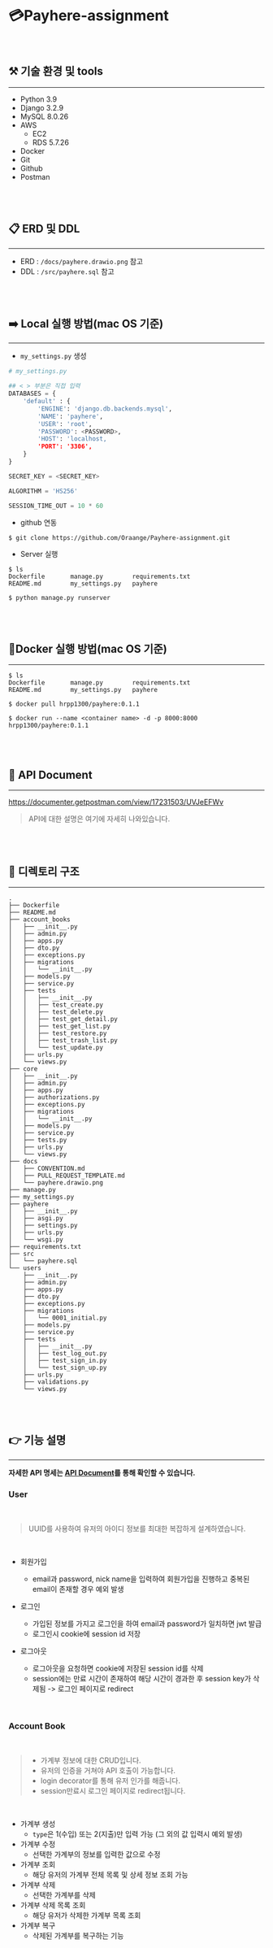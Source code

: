 # 💳Payhere-assignment

<br>

## ⚒️ 기술 환경 및 tools
---
- Python 3.9
- Django 3.2.9
- MySQL 8.0.26
- AWS
  - EC2
  - RDS 5.7.26
- Docker
- Git
- Github
- Postman

<br>
<br>

## 📋 ERD 및 DDL
---

- ERD : `/docs/payhere.drawio.png` 참고
- DDL : `/src/payhere.sql` 참고

<br>
<br>

## ➡️ Local 실행 방법(mac OS 기준)
---

- `my_settings.py` 생성
```py
# my_settings.py

## < > 부분은 직접 입력
DATABASES = {
    'default' : {
        'ENGINE': 'django.db.backends.mysql',
        'NAME': 'payhere',
        'USER': 'root',
        'PASSWORD': <PASSWORD>,
        'HOST': 'localhost,
        'PORT': '3306',
    }
}

SECRET_KEY = <SECRET_KEY>

ALGORITHM = 'HS256'

SESSION_TIME_OUT = 10 * 60
```

- github 연동
```shell
$ git clone https://github.com/Oraange/Payhere-assignment.git
```

- Server 실행
```shell
$ ls
Dockerfile       manage.py        requirements.txt
README.md        my_settings.py   payhere          

$ python manage.py runserver
```

<br>
<br>

## 🐳Docker 실행 방법(mac OS 기준)
---

```shell
$ ls
Dockerfile       manage.py        requirements.txt
README.md        my_settings.py   payhere   

$ docker pull hrpp1300/payhere:0.1.1

$ docker run --name <container name> -d -p 8000:8000 hrpp1300/payhere:0.1.1
```

<br>
<br>

## 🔖 API Document
---


https://documenter.getpostman.com/view/17231503/UVJeEFWv

> API에 대한 설명은 여기에 자세히 나와있습니다.

<br>
<br>

## 🌲 디렉토리 구조
---

```
.
├── Dockerfile
├── README.md
├── account_books
│   ├── __init__.py
│   ├── admin.py
│   ├── apps.py
│   ├── dto.py
│   ├── exceptions.py
│   ├── migrations
│   │   └── __init__.py
│   ├── models.py
│   ├── service.py
│   ├── tests
│   │   ├── __init__.py
│   │   ├── test_create.py
│   │   ├── test_delete.py
│   │   ├── test_get_detail.py
│   │   ├── test_get_list.py
│   │   ├── test_restore.py
│   │   ├── test_trash_list.py
│   │   └── test_update.py
│   ├── urls.py
│   └── views.py
├── core
│   ├── __init__.py
│   ├── admin.py
│   ├── apps.py
│   ├── authorizations.py
│   ├── exceptions.py
│   ├── migrations
│   │   └── __init__.py
│   ├── models.py
│   ├── service.py
│   ├── tests.py
│   ├── urls.py
│   └── views.py
├── docs
│   ├── CONVENTION.md
│   ├── PULL_REQUEST_TEMPLATE.md
│   └── payhere.drawio.png
├── manage.py
├── my_settings.py
├── payhere
│   ├── __init__.py
│   ├── asgi.py
│   ├── settings.py
│   ├── urls.py
│   └── wsgi.py
├── requirements.txt
├── src
│   └── payhere.sql
└── users
    ├── __init__.py
    ├── admin.py
    ├── apps.py
    ├── dto.py
    ├── exceptions.py
    ├── migrations
    │   └── 0001_initial.py
    ├── models.py
    ├── service.py
    ├── tests
    │   ├── __init__.py
    │   ├── test_log_out.py
    │   ├── test_sign_in.py
    │   └── test_sign_up.py
    ├── urls.py
    ├── validations.py
    └── views.py
```

<br>
<br>

## 👉 기능 설명
---

**자세한 API 명세는 [API Document](https://documenter.getpostman.com/view/17231503/UVJeEFWv)를 통해 확인할 수 있습니다.**

### User

<br>

> UUID를 사용하여 유저의 아이디 정보를 최대한 복잡하게 설계하였습니다.

<br>

  - 회원가입
    - email과 password, nick name을 입력하여 회원가입을 진행하고 중복된 email이 존재할 경우 예외 발생

  - 로그인
    - 가입된 정보를 가지고 로그인을 하여 email과 password가 일치하면 jwt 발급
    - 로그인시 cookie에 session id 저장

  - 로그아웃
    - 로그아웃을 요청하면 cookie에 저장된 session id를 삭제
    - session에는 만료 시간이 존재하여 해당 시간이 경과한 후 session key가 삭제됨 -> 로그인 페이지로 redirect

<br>

### Account Book

<br>

> - 가계부 정보에 대한 CRUD입니다.
> - 유저의 인증을 거쳐야 API 호출이 가능합니다.
> - login decorator를 통해 유저 인가를 해줍니다.
> - session만료시 로그인 페이지로 redirect됩니다.

<br>

- 가계부 생성
  - `type`은 1(수입) 또는 2(지출)만 입력 가능 (그 외의 값 입력시 예외 발생)
- 가계부 수정
  - 선택한 가계부의 정보를 입력한 값으로 수정
- 가계부 조회
  - 해당 유저의 가계부 전체 목록 및 상세 정보 조회 가능
- 가계부 삭제
  - 선택한 가계부를 삭제
- 가계부 삭제 목록 조회
  - 해당 유저가 삭제한 가계부 목록 조회
- 가계부 복구
  - 삭제된 가계부를 복구하는 기능
